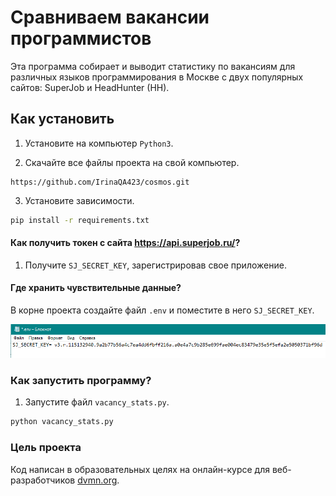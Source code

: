 # Сравниваем вакансии программистов

Эта программа собирает и выводит статистику по вакансиям для различных языков программирования в Москве с двух популярных сайтов: SuperJob и HeadHunter (HH).

## Как установить

1. Установите на компьютер `Python3`.

2. Скачайте все файлы проекта на свой компьютер.

```
https://github.com/IrinaQA423/cosmos.git
```

3. Установите зависимости.

```sh
pip install -r requirements.txt
```

#### Как получить токен с сайта https://api.superjob.ru/?

1. Получите `SJ_SECRET_KEY`, зарегистрировав свое  приложение.

#### Где  хранить чувствительные данные?

В корне проекта создайте файл `.env` и поместите в него `SJ_SECRET_KEY`.

![](https://github.com/IrinaQA423/gists1/blob/main/Screenshot_24.png?raw=true)

### Как запустить  программу?

1. Запустите файл `vacancy_stats.py`.

```sh
python vacancy_stats.py 
```


### Цель проекта

Код написан в образовательных целях на онлайн-курсе для веб-разработчиков [dvmn.org](https://dvmn.org).
